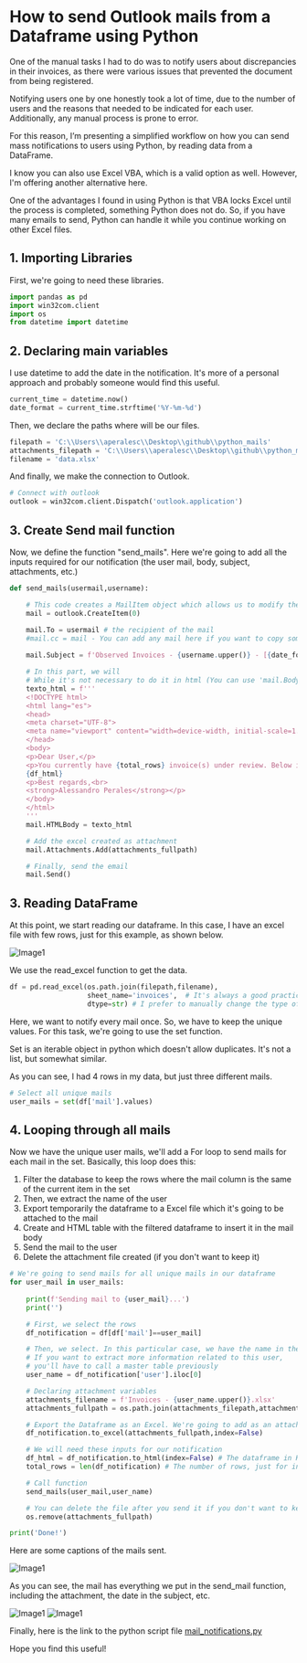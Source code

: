 # How to send Outlook mails from a Dataframe using Python

One of the manual tasks I had to do was to notify users about discrepancies in their invoices, as there were various issues  that prevented the document from being registered.

Notifying users one by one honestly took a lot of time, due to the number of users and the reasons that needed to be indicated for each user. Additionally, any manual process is prone to error.

For this reason, I’m presenting a simplified workflow on how you can send mass notifications to users using Python, by reading data from a DataFrame.

I know you can also use Excel VBA, which is a valid option as well. However, I'm offering another alternative here. 

One of the advantages I found in using Python is that VBA locks Excel until the process is completed, something Python does not do. So, if you have many emails to send, Python can handle it while you continue working on other Excel files.


## 1. Importing Libraries

First, we're going to need these libraries.

```python
import pandas as pd
import win32com.client 
import os 
from datetime import datetime
```

## 2. Declaring main variables

I use datetime to add the date in the notification. It's more of a personal approach and probably someone would find this useful.

```python
current_time = datetime.now()
date_format = current_time.strftime('%Y-%m-%d')
```
Then, we declare the paths where will be our files.

```python
filepath = 'C:\\Users\\aperalesc\\Desktop\\github\\python_mails'
attachments_filepath = 'C:\\Users\\aperalesc\\Desktop\\github\\python_mails\\attachments'
filename = 'data.xlsx'
```

And finally, we make the connection to Outlook.

```python
# Connect with outlook
outlook = win32com.client.Dispatch('outlook.application')
```

## 3. Create Send mail function

Now, we define the function "send_mails". Here we're going to add all the inputs required for our notification (the user mail, body, subject, attachments, etc.)

```python
def send_mails(usermail,username):

    # This code creates a MailItem object which allows us to modify the properties 
    mail = outlook.CreateItem(0)

    mail.To = usermail # the recipient of the mail
    #mail.cc = mail - You can add any mail here if you want to copy someone
    
    mail.Subject = f'Observed Invoices - {username.upper()} - [{date_format}]'

    # In this part, we will 
    # While it's not necessary to do it in html (You can use 'mail.Body' instead), HTMLBody allows you to add some format like bold font, italics, etc.
    texto_html = f'''
    <!DOCTYPE html>
    <html lang="es">
    <head>
    <meta charset="UTF-8">
    <meta name="viewport" content="width=device-width, initial-scale=1.0">
    </head>
    <body>
    <p>Dear User,</p>
    <p>You currently have {total_rows} invoice(s) under review. Below is the reason for the review, and an Excel file with the details of the observed documents is attached.</p>  
    {df_html}
    <p>Best regards,<br>
    <strong>Alessandro Perales</strong></p>
    </body>
    </html>
    ''' 
    mail.HTMLBody = texto_html

    # Add the excel created as attachment
    mail.Attachments.Add(attachments_fullpath)

    # Finally, send the email
    mail.Send()

```

## 3. Reading DataFrame

At this point, we start reading our dataframe. In this case, I have an excel file with few rows, just for this example, as shown below.

![Image1](images/mails_not_file1.jpg)

We use the read_excel function to get the data.

```python
df = pd.read_excel(os.path.join(filepath,filename),
                   sheet_name='invoices',  # It's always a good practice to declare the exact sheet name, just in case
                   dtype=str) # I prefer to manually change the type of my columns
```

Here, we want to notify every mail once. So, we have to keep the unique values. For this task, we're going to use the set function.

Set is an iterable object in python which doesn't allow duplicates. It's not a list, but somewhat similar.

As you can see, I had 4 rows in my data, but just three different mails.

```python
# Select all unique mails
user_mails = set(df['mail'].values)
```

## 4. Looping through all mails

Now we have the unique user mails, we'll add a For loop to send mails for each mail in the set. Basically, this loop does this:

1. Filter the database to keep the rows where the mail column is the same of the current item in the set
2. Then, we extract the name of the user
3. Export temporarily the dataframe to a Excel file which it's going to be attached to the mail
4. Create and HTML table with the filtered dataframe to insert it in the mail body
5. Send the mail to the user
6. Delete the attachment file created (if you don't want to keep it)

```python
# We're going to send mails for all unique mails in our dataframe
for user_mail in user_mails:
    
    print(f'Sending mail to {user_mail}...')
    print('')

    # First, we select the rows 
    df_notification = df[df['mail']==user_mail]

    # Then, we select. In this particular case, we have the name in the table so an iloc function is ok
    # If you want to extract more information related to this user,
    # you'll have to call a master table previously
    user_name = df_notification['user'].iloc[0]

    # Declaring attachment variables
    attachments_filename = f'Invoices - {user_name.upper()}.xlsx'
    attachments_fullpath = os.path.join(attachments_filepath,attachments_filename) 

    # Export the Dataframe as an Excel. We're going to add as an attachment
    df_notification.to_excel(attachments_fullpath,index=False)

    # We will need these inputs for our notification
    df_html = df_notification.to_html(index=False) # The dataframe in HTML
    total_rows = len(df_notification) # The number of rows, just for information

    # Call function
    send_mails(user_mail,user_name)

    # You can delete the file after you send it if you don't want to keep it
    os.remove(attachments_fullpath) 

print('Done!')
```

Here are some captions of the mails sent.

![Image1](images/mails_not_1.jpg)

As you can see, the mail has everything we put in the send_mail function, including the attachment, the date in the subject, etc.

![Image1](images/mails_not_2.jpg)
![Image1](images/mails_not_3.jpg)

Finally, here is the link to the python script file [mail_notifications.py](python_scripts/mail_notifications.py)

Hope you find this useful! 
